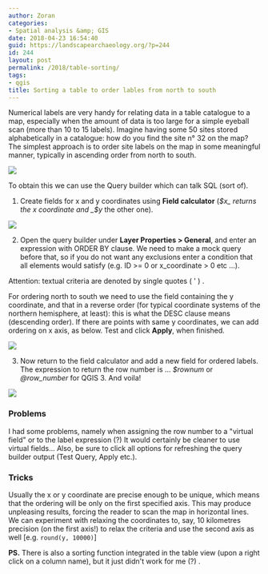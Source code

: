 ```yaml
---
author: Zoran
categories:
- Spatial analysis &amp; GIS
date: 2018-04-23 16:54:40
guid: https://landscapearchaeology.org/?p=244
id: 244
layout: post
permalink: /2018/table-sorting/
tags:
- qgis
title: Sorting a table to order lables from north to south
---
```


Numerical labels are very handy for relating data in a table catalogue to a map, especially when the amount of data is too large for a simple eyeball scan (more than 10 to 15 labels). Imagine having some 50 sites stored alphabetically in a catalogue: how do you find the site n° 32 on the map? The simplest approach is to order site labels on the map in some meaningful manner, typically in ascending order from north to south.  
    

[![](https://4.bp.blogspot.com/-8IMj8yhVYoA/WgR-S2vdH7I/AAAAAAAAAzw/0SQ5Xg2n-uYsfSbUQcLGmrqbN_Qrpc-9QCLcBGAs/s1600/2017-10-order2.PNG)](https://4.bp.blogspot.com/-8IMj8yhVYoA/WgR-S2vdH7I/AAAAAAAAAzw/0SQ5Xg2n-uYsfSbUQcLGmrqbN_Qrpc-9QCLcBGAs/s1600/2017-10-order2.PNG)

To obtain this we can use the Query builder which can talk SQL (sort of).    
  
1) Create fields for x and y coordinates using **Field calculator** (_$x_ returns the x coordinate and _$y_ the other one).  
  

[![](https://2.bp.blogspot.com/-LiqKs43MuT0/WgWHexIBd_I/AAAAAAAAA0k/2WNxNG8m4W8qzD8KOqXNw9zdRD5eLPv3ACLcBGAs/s1600/2017-11-fieldcalc1.PNG)](https://2.bp.blogspot.com/-LiqKs43MuT0/WgWHexIBd_I/AAAAAAAAA0k/2WNxNG8m4W8qzD8KOqXNw9zdRD5eLPv3ACLcBGAs/s1600/2017-11-fieldcalc1.PNG)

2) Open the query builder under **Layer Properties > General**, and enter an expression with ORDER BY clause. We need to make a mock query before that, so if you do not want any exclusions enter a condition that all elements would satisfy (e.g. ID >= 0 or x_coordinate > 0 etc ...).  
  
Attention: textual criteria are denoted by single quotes ( ' ) .  
  
For ordering north to south we need to use the field containing the y coordinate, and that in a reverse order (for typical coordinate systems of the northern hemisphere, at least): this is what the DESC clause means (descending order). If there are points with same y coordinates, we can add ordering on x axis, as below. Test and click **Apply**, when finished.  
  
  

[![](https://3.bp.blogspot.com/-nCMCRkCb__k/WgWH6fn6fII/AAAAAAAAA0o/1nBYwTueNEMeh1siVot5_KumKBuqi4K7wCLcBGAs/s1600/2017-11-order-by.PNG)](https://3.bp.blogspot.com/-nCMCRkCb__k/WgWH6fn6fII/AAAAAAAAA0o/1nBYwTueNEMeh1siVot5_KumKBuqi4K7wCLcBGAs/s1600/2017-11-order-by.PNG)

3) Now return to the field calculator and add a new field for ordered labels. The expression to return the row number is ... _$rownum_ or _@row_number_ for QGIS 3. And voila!  
  
  

[![](https://4.bp.blogspot.com/-RkyGbM7K2mU/WgWJjVmmwTI/AAAAAAAAA00/m0z_jFCvKREsh8SRQKsbDn0ihl0BsLBhACLcBGAs/s1600/2017-11-fieldcalc.PNG)](https://4.bp.blogspot.com/-RkyGbM7K2mU/WgWJjVmmwTI/AAAAAAAAA00/m0z_jFCvKREsh8SRQKsbDn0ihl0BsLBhACLcBGAs/s1600/2017-11-fieldcalc.PNG)

  
  

### Problems

I had some problems, namely when assigning the row number to a "virtual field" or to the label expression (?) It would certainly be cleaner to use virtual fields... Also, be sure to click all options for refreshing the query builder output (Test Query, Apply etc.).  

### Tricks

Usually the x or y coordinate are precise enough to be unique, which means that the ordering will be only on the first specified axis. This may produce unpleasing results, forcing the reader to scan the map in horizontal lines. We can experiment with relaxing the coordinates to, say, 10 kilometres precision (on the first axis!) to relax the criteria and use the second axis as well \[e.g. `round(y, 10000)`\]  
  
**PS.** There is also a sorting function integrated in the table view (upon a right click on a column name), but it just didn't work for me (?) .